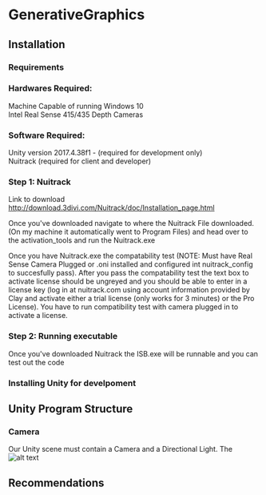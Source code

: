 # GenerativeGraphics

## Installation
### Requirements
### Hardwares Required:
Machine Capable of running Windows 10  
Intel Real Sense 415/435 Depth Cameras 
### Software Required:
Unity version 2017.4.38f1 - (required for development only)  
Nuitrack (required for client and developer)
### Step 1: Nuitrack
  Link to download http://download.3divi.com/Nuitrack/doc/Installation_page.html  
    
  Once you've downloaded navigate to where the Nuitrack File downloaded. (On my machine it automatically went to Program Files) and head over to the activation_tools and run the Nuitrack.exe  
    
   Once you have Nuitrack.exe the compatability test (NOTE: Must have Real Sense Camera Plugged or .oni installed and configured int nuitrack_config to succesfully pass). After you pass the compatability test the text box to activate license should be ungreyed and you should be able to enter in a license key (log in at nuitrack.com using account information provided by Clay and activate either a trial license (only works for 3 minutes) or the Pro License). You have to run compatibility test with camera plugged in to activate a license. 
### Step 2: Running executable  
Once you've downloaded Nuitrack the ISB.exe will be runnable and you can test out the code
### Installing Unity for develpoment

## Unity Program Structure
### Camera
Our Unity scene must contain a Camera and a Directional Light. The 
![alt text](https://github.com/sumara523/GenerativeGraphics/blob/master/images/camera.png)
## Recommendations

